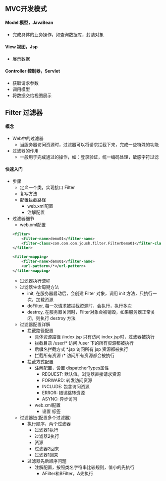 ## MVC开发模式
#### Model 模型，JavaBean
* 完成具体的业务操作，如查询数据库，封装对象
#### View 视图，Jsp
* 展示数据
#### Controller 控制器，Servlet
* 获取请求参数
* 调用模型
* 将数据交给视图展示

## Filter 过滤器
#### 概念
* Web中的过滤器
    - 当服务器访问资源时，过滤器可以将请求拦截下来，完成一些特殊的功能
* 过滤器的作用
    - 一般用于完成通过的操作，如：登录验证，统一编码处理，敏感字符过滤
#### 快速入门
* 步骤
    - 定义一个类，实现接口 Filter
    - 复写方法
    - 配置拦截路径
        - web.xml配置
        - 注解配置
* 过滤器细节
    - web.xml配置
    ``` xml
    <filter>
        <filter-name>demo01</filter-name>
        <filter-class>com.com.com.joush.filter.FilterDemo01</filter-class>
    </filter>

    <filter-mapping>
        <filter-name>demo01</filter-name>
        <url-pattern>/*</url-pattern>
    </filter-mapping>
    ```
    - 过滤器执行流程
    - 过滤器生命周期方法
        - init, 在服务器启动后，会创建 Filter 对象，调用 init 方法，只执行一次，加载资源
        - doFilter, 每一次请求被拦截资源时，会执行，执行多次
        - destroy, 在服务器关闭时，Filter对象会被销毁，如果服务器正常关闭，则执行 destroy 方法
    - 过滤器配置详解
        - 拦截路径配置
            - 具体资源路径 /index.jsp 只有访问 index.jsp时，过滤器被执行
            - 拦截目录 /user/* 访问 /user 下的所有资源都被执行
            - 后缀名拦截方式 *.jsp 访问所有 jsp 资源都被执行
            - 拦截所有资源 /* 访问所有资源都会被执行
        - 拦截方式配置
            - 注解配置，设置 dispatcherTypes属性
                - REQUEST: 默认值。浏览器直接请求资源
                - FORWARD: 转发访问资源
                - INCLUDE: 包含访问资源
                - ERROR: 错误跳转资源
                - ASYNC: 异步访问
            - web.xml配置
                - 设置 <dispatcher></dispatcher>标签
    - 过滤器链(配置多个过滤器)
        - 执行顺序，两个过滤器
            - 过滤器1执行
            - 过滤器2执行
            - 资源
            - 过滤器2回来
            - 过滤器1回来
        - 过滤器先后顺序问题
            - 注解配置，按照类名字符串比较规则，值小的先执行
                - AFilter和BFilter，A先执行
               